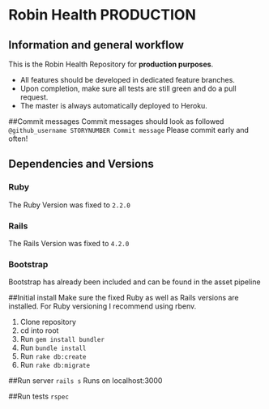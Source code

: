 # Robin Health PRODUCTION

## Information and general workflow
This is the Robin Health Repository for **production purposes**. 
- All features should be developed in dedicated feature branches. 
- Upon completion, make sure all tests are still green and do a pull request. 
- The master is always automatically deployed to Heroku.

##Commit messages
Commit messages should look as followed `@github_username STORYNUMBER Commit message`
Please commit early and often!

## Dependencies and Versions
### Ruby
The Ruby Version was fixed to `2.2.0`

### Rails
The Rails Version was fixed to `4.2.0`

### Bootstrap
Bootstrap has already been included and can be found in the asset pipeline

##Initial install
Make sure the fixed Ruby as well as Rails versions are installed. For Ruby versioning I recommend using rbenv.
1. Clone repository
2. cd into root
3. Run `gem install bundler`
4. Run `bundle install`
5. Run `rake db:create`
6. Run `rake db:migrate`

##Run server
`rails s`
Runs on localhost:3000

##Run tests
`rspec`
